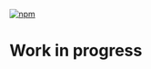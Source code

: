 ﻿[![npm](https://img.shields.io/npm/dw/simple-fitbit-activities.svg?logo=npm&label=npm%20version)](https://www.npmjs.com/package/simple-fitbit-activities)

# Work in progress
